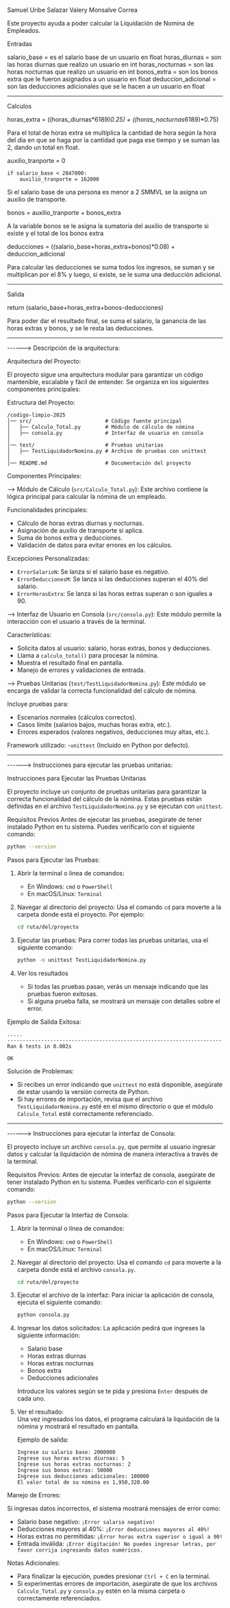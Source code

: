 Samuel Uribe Salazar
Valery Monsalve Correa

Este proyecto ayuda a poder calcular la Liquidación de Nomina de Empleados.

Entradas

salario_base = es el salario base de un usuario en float
horas_diurnas = son las horas diurnas que realizo un usuario en int
horas_nocturnas = son las horas nocturnas que realizo un usuario en int
bonos_extra = son los bonos extra que le fueron asignados a un usuario en float
deduccion_adicional = son las deducciones adicionales que se le hacen a un usuario en float

---------------------------------------------------------------------

Calculos

horas_extra = ((horas_diurnas*6189)*0.25) + ((horas_nocturnas*6189)*0.75)

Para el total de horas extra se multiplica la cantidad de hora según la hora del dia en que se haga por la cantidad que paga ese tiempo y se suman las 2, dando un total en float.

   auxilio_tranporte = 0

    if salario_base < 2847000:
        auxilio_tranporte = 162000

Si el salario base de una persona es menor a 2 SMMVL se la asigna un auxilio de transporte.

 bonos = auxilio_tranporte + bonos_extra

A la variable bonos se le asigna la sumatoria del auxilio de transporte si existe y el total de los bonos extra

 deducciones = ((salario_base+horas_extra+bonos)*0.08) + deduccion_adicional

Para calcular las deducciones se suma todos los ingresos, se suman y se multiplican por el 8% y luego, si existe, se le suma una deducción adicional.

---------------------------------------------------------------------

Salida

return (salario_base+horas_extra+bonos-deducciones)

Para poder dar el resultado final, se suma el salario, la ganancia de las horas extras y bonos, y se le resta las 
deducciones.


---------------------------------------------------------------------


------>  Descripción de la arquitectura:


Arquitectura del Proyecto:  

El proyecto sigue una arquitectura modular para garantizar un código mantenible, escalable y fácil de entender. Se organiza en los siguientes componentes principales:  

Estructura del Proyecto:

```
/codigo-limpio-2025  
│── src/                        # Código fuente principal  
│   ├── Calculo_Total.py        # Módulo de cálculo de nómina  
│   ├── consola.py              # Interfaz de usuario en consola  
│  
│── test/                       # Pruebas unitarias  
│   ├── TestLiquidadorNomina.py # Archivo de pruebas con unittest  
│  
│── README.md                   # Documentación del proyecto  
```



Componentes Principales:

--> Módulo de Cálculo (`src/Calculo_Total.py`):
Este archivo contiene la lógica principal para calcular la nómina de un empleado.  

Funcionalidades principales:

- Cálculo de horas extras diurnas y nocturnas.  
- Asignación de auxilio de transporte si aplica.  
- Suma de bonos extra y deducciones.  
- Validación de datos para evitar errores en los cálculos.  

Excepciones Personalizadas:

- `ErrorSalarioN`: Se lanza si el salario base es negativo.  
- `ErrorDeduccionesM`: Se lanza si las deducciones superan el 40% del salario.  
- `ErrorHorasExtra`: Se lanza si las horas extras superan o son iguales a 90.  



--> Interfaz de Usuario en Consola (`src/consola.py`):
Este módulo permite la interacción con el usuario a través de la terminal.  

Características: 
- Solicita datos al usuario: salario, horas extras, bonos y deducciones.  
- Llama a `calculo_total()` para procesar la nómina.  
- Muestra el resultado final en pantalla.  
- Manejo de errores y validaciones de entrada.  



--> Pruebas Unitarias (`test/TestLiquidadorNomina.py`): 
Este módulo se encarga de validar la correcta funcionalidad del cálculo de nómina.  

Incluye pruebas para:
- Escenarios normales (cálculos correctos).  
- Casos límite (salarios bajos, muchas horas extra, etc.).  
- Errores esperados (valores negativos, deducciones muy altas, etc.).  

Framework utilizado:
-`unittest` (Incluido en Python por defecto).  





---------------------------------------------------------------------



------> Instrucciones para ejecutar las pruebas unitarias:


 Instrucciones para Ejecutar las Pruebas Unitarias  

El proyecto incluye un conjunto de pruebas unitarias para garantizar la correcta funcionalidad del cálculo de la nómina. Estas pruebas están definidas en el archivo `TestLiquidadorNomina.py` y se ejecutan con `unittest`.  

Requisitos Previos
Antes de ejecutar las pruebas, asegúrate de tener instalado Python en tu sistema. Puedes verificarlo con el siguiente comando:  

```sh
python --version
```

Pasos para Ejecutar las Pruebas:

1. Abrir la terminal o línea de comandos:
   - En Windows: `cmd` o `PowerShell`  
   - En macOS/Linux: `Terminal`  

2. Navegar al directorio del proyecto:
   Usa el comando `cd` para moverte a la carpeta donde está el proyecto. Por ejemplo:  

   ```sh
   cd ruta/del/proyecto
   ```

3. Ejecutar las pruebas:
   Para correr todas las pruebas unitarias, usa el siguiente comando:  

   ```sh
   python -m unittest TestLiquidadorNomina.py
   ```

4. Ver los resultados
   - Si todas las pruebas pasan, verás un mensaje indicando que las pruebas fueron exitosas.  
   - Si alguna prueba falla, se mostrará un mensaje con detalles sobre el error.  

Ejemplo de Salida Exitosa:
```
.....
----------------------------------------------------------------------
Ran 6 tests in 0.002s

OK
```

Solución de Problemas:
- Si recibes un error indicando que `unittest` no está disponible, asegúrate de estar usando la versión correcta de Python.  
- Si hay errores de importación, revisa que el archivo `TestLiquidadorNomina.py` esté en el mismo directorio o que el módulo `Calculo_Total` esté correctamente referenciado.  


---------------------------------------------------------------------



------>  Instrucciones para ejecutar la interfaz de Consola:


El proyecto incluye un archivo `consola.py`, que permite al usuario ingresar datos y calcular la liquidación de nómina de manera interactiva a través de la terminal.  

Requisitos Previos:
Antes de ejecutar la interfaz de consola, asegúrate de tener instalado Python en tu sistema. Puedes verificarlo con el siguiente comando:  

```sh
python --version
```

Pasos para Ejecutar la Interfaz de Consola:

1. Abrir la terminal o línea de comandos:
   - En Windows: `cmd` o `PowerShell`  
   - En macOS/Linux: `Terminal`  

2. Navegar al directorio del proyecto:
   Usa el comando `cd` para moverte a la carpeta donde está el archivo `consola.py`.  

   ```sh
   cd ruta/del/proyecto
   ```

3. Ejecutar el archivo de la interfaz: 
   Para iniciar la aplicación de consola, ejecuta el siguiente comando:  

   ```sh
   python consola.py
   ```

4. Ingresar los datos solicitados:
   La aplicación pedirá que ingreses la siguiente información:  
   - Salario base  
   - Horas extras diurnas  
   - Horas extras nocturnas  
   - Bonos extra  
   - Deducciones adicionales  

   Introduce los valores según se te pida y presiona `Enter` después de cada uno.

5. Ver el resultado:  
   Una vez ingresados los datos, el programa calculará la liquidación de la nómina y mostrará el resultado en pantalla.  

   Ejemplo de salida:
   ```
   Ingrese su salario base: 2000000
   Ingrese sus horas extras diurnas: 5
   Ingrese sus horas extras nocturnas: 2
   Ingrese sus bonos extras: 50000
   Ingrese sus deducciones adicionales: 100000
   El valor total de su nómina es 1,950,320.00
   ```

Manejo de Errores:

Si ingresas datos incorrectos, el sistema mostrará mensajes de error como:  
- Salario base negativo: `¡Error salario negativo!`  
- Deducciones mayores al 40%: `¡Error deducciones mayores al 40%!`  
- Horas extras no permitidas: `¡Error horas extra superior o igual a 90!`  
- Entrada inválida: `¡Error digitación! No puedes ingresar letras, por favor corrija ingresando datos numéricos.`  

Notas Adicionales:

- Para finalizar la ejecución, puedes presionar `Ctrl + C` en la terminal.  
- Si experimentas errores de importación, asegúrate de que los archivos `Calculo_Total.py` y `consola.py` estén en la misma carpeta o correctamente referenciados.  







